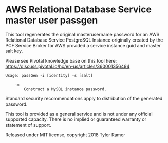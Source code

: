 # AWS Relational Database Service master user passgen

This tool regenerates the original masterusername password for an AWS Relational
Database Service PostgreSQL Instance originally created by the PCF Service Broker
for AWS provided a service instance guid and master salt key.

Please see Pivotal knowledge base on this tool here:
https://discuss.pivotal.io/hc/en-us/articles/360001356494

```
Usage: passGen -i [identity] -s [salt]

	-m
		Construct a MySQL instance password.
```

Standard security recommendations apply to distribution of the generated
password.

This tool is provided as a general service and is not under any official
supported capacity. There is no implied or guaranteed warranty or statement of
support.

Released under MIT license,	copyright 2018 Tyler Ramer

